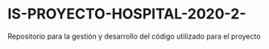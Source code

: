 # IS-PROYECTO-HOSPITAL-2020-2-
Repositorio para la gestión y desarrollo del código utilizado para el proyecto
